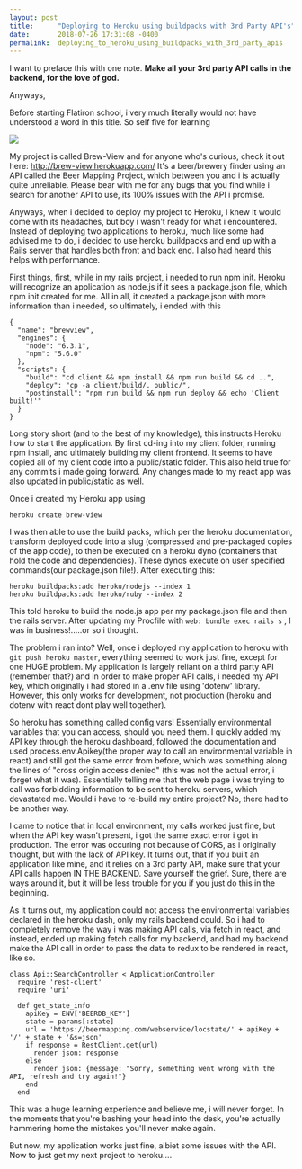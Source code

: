 ```yaml
---
layout: post
title:      "Deploying to Heroku using buildpacks with 3rd Party API's"
date:       2018-07-26 17:31:08 -0400
permalink:  deploying_to_heroku_using_buildpacks_with_3rd_party_apis
---
```



I want to preface this with one note. **Make all your 3rd party API calls in the backend, for the love of god.**

Anyways, 

Before starting Flatiron school, i very much literally would not have understood a word in this title. So self five for learning 

![](https://media.giphy.com/media/cJgkhpLgsuTkY/giphy.gif)

My project is called Brew-View and for anyone who's curious, check it out here: http://brew-view.herokuapp.com/ 
It's a beer/brewery finder using an API called the Beer Mapping Project, which between you and i is actually quite unreliable. Please bear with me for any bugs that you find while i search for another API to use, its 100% issues with the API i promise. 

Anyways, when i decided to deploy my project to Heroku, I knew it would come with its headaches, but boy i wasn't ready for what i encountered. Instead of deploying two applications to heroku, much like some had advised me to do, i decided to use heroku buildpacks and end up with a Rails server that handles both front and back end. I also had heard this helps with performance.

First things, first, while in my rails project, i needed to run npm init. Heroku will recognize an application as node.js if it sees a package.json file, which npm init created for me. All in all, it created a package.json with more information than i needed, so ultimately, i ended with this 

```
{
  "name": "brewview",
  "engines": {
    "node": "6.3.1",
    "npm": "5.6.0"
  },
  "scripts": {
    "build": "cd client && npm install && npm run build && cd ..",
    "deploy": "cp -a client/build/. public/",
    "postinstall": "npm run build && npm run deploy && echo 'Client built!'"
  }
}
```

Long story short (and to the best of my knowledge), this instructs Heroku how to start the application. By first cd-ing into my client folder, running npm install, and ultimately building my client frontend. It seems to have copied all of my client code into a public/static folder. This also held true for any commits i made going forward. Any changes made to my react app was also updated in public/static as well. 

Once i created my Heroku app using 
```
heroku create brew-view
```
I was then able to use the build packs, which per the heroku documentation, transform deployed code into a slug (compressed and pre-packaged copies of the app code), to then be executed on a heroku dyno (containers that hold the code and dependencies). These dynos execute on user specified commands(our package.json file!). After executing this:

```
heroku buildpacks:add heroku/nodejs --index 1
heroku buildpacks:add heroku/ruby --index 2
```

This told heroku to build the node.js app per my package.json file and then the rails server. After updating my Procfile with `web: bundle exec rails s` , I was in business!.....or so i thought.

The problem i ran into? Well, once i deployed my application to heroku with `git push heroku master`, everything seemed to work just fine, except for one HUGE problem. My application is largely reliant on a third party API (remember that?) and in order to make proper API calls, i needed my API key, which originally i had stored in a .env file using 'dotenv' library. However, this only works for development, not production (heroku and dotenv with react dont play well together). 

So heroku has something called config vars! Essentially environmental variables that you can access, should you need them. I quickly added my API key through the heroku dashboard, followed the documentation and used process.env.Apikey(the proper way to call an environmental variable in react) and still got the same error from before, which was something along the lines of "cross origin access denied" (this was not the actual error, i forget what it was). Essentially telling me that the web page i was trying to call was forbidding information to be sent to heroku servers, which devastated me. Would i have to re-build my entire project? No, there had to be another way. 

I came to notice that in local environment, my calls worked just fine, but when the API key wasn't present, i got the same exact error i got in production. The error was occuring not because of CORS, as i originally thought, but with the lack of API key. It turns out, that if you built an application like mine, and it relies on a 3rd party API, make sure that your API calls happen IN THE BACKEND. Save yourself the grief. Sure, there are ways around it, but it will be less trouble for you if you just do this in the beginning. 

As it turns out, my application could not access the environmental variables declared in the heroku dash, only my rails backend could. So i had to completely remove the way i was making API calls, via fetch in react, and instead, ended up making fetch calls for my backend, and had my backend make the API call in order to pass the data to redux to be rendered in react, like so.

```
class Api::SearchController < ApplicationController
  require 'rest-client'
  require 'uri'

  def get_state_info
    apiKey = ENV['BEERDB_KEY']
    state = params[:state]
    url = 'https://beermapping.com/webservice/locstate/' + apiKey + '/' + state + '&s=json'
    if response = RestClient.get(url)
      render json: response
    else
      render json: {message: "Sorry, something went wrong with the API, refresh and try again!"}
    end
  end
```

This was a huge learning experience and believe me, i will never forget. In the moments that you're bashing your head into the desk, you're actually hammering home the mistakes you'll never make again.

But now, my application works just fine, albiet some issues with the API. Now to just get my next project to heroku....

